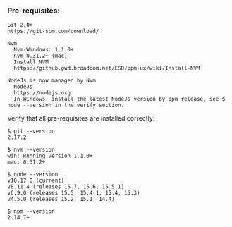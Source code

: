 ### Pre-requisites:

    Git 2.0+
    https://git-scm.com/download/

    Nvm
      Nvm-Windows: 1.1.0+
      nvm 0.31.2+ (mac)
      Install NVM
      https://github.gwd.broadcom.net/ESD/ppm-ux/wiki/Install-NVM

    NodeJs is now managed by Nvm
      NodeJs
      https://nodejs.org
      In Windows, install the latest NodeJs version by ppm release, see $ node --version in the verify section.

Verify that all pre-requisites are installed correctly:

    $ git --version
    2.17.2

    $ nvm --version
    win: Running version 1.1.0+
    mac: 0.31.2+

    $ node --version
    v10.17.0 (current)
    v8.11.4 (releases 15.7, 15.6, 15.5.1)
    v6.9.0 (releases 15.5, 15.4.1, 15.4, 15.3)
    v4.5.0 (releases 15.2, 15.1, 14.4)

    $ npm --version
    2.14.7+